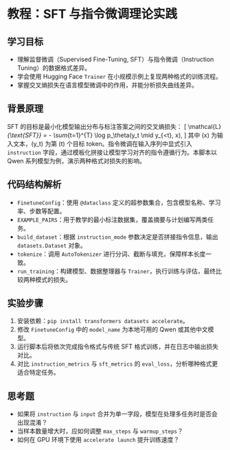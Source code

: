 # 教程：SFT 与指令微调理论实践

## 学习目标
- 理解监督微调（Supervised Fine-Tuning, SFT）与指令微调（Instruction Tuning）的数据格式差异。
- 学会使用 Hugging Face `Trainer` 在小规模示例上复现两种格式的训练流程。
- 掌握交叉熵损失在语言模型微调中的作用，并能分析损失曲线差异。

## 背景原理
SFT 的目标是最小化模型输出分布与标注答案之间的交叉熵损失：
\[
\mathcal{L}_{\text{SFT}} = - \sum_{t=1}^{T} \log p_\theta(y_t \mid y_{<t}, x),
\]
其中 \(x\) 为输入文本，\(y_t\) 为第 \(t\) 个目标 token。指令微调在输入序列中显式引入 `instruction` 字段，通过模板化拼接让模型学习对齐的指令遵循行为。本脚本以 Qwen 系列模型为例，演示两种格式对损失的影响。

## 代码结构解析
- `FinetuneConfig`：使用 `@dataclass` 定义的超参数集合，包含模型名称、学习率、步数等配置。
- `EXAMPLE_PAIRS`：用于教学的最小标注数据集，覆盖摘要与计划编写两类任务。
- `build_dataset`：根据 `instruction_mode` 参数决定是否拼接指令信息，输出 `datasets.Dataset` 对象。
- `tokenize`：调用 `AutoTokenizer` 进行分词、截断与填充，保障样本长度一致。
- `run_training`：构建模型、数据整理器与 `Trainer`，执行训练与评估，最终比较两种模式的损失。

## 实验步骤
1. 安装依赖：`pip install transformers datasets accelerate`。
2. 修改 `FinetuneConfig` 中的 `model_name` 为本地可用的 Qwen 或其他中文模型。
3. 运行脚本后将依次完成指令格式与传统 SFT 格式训练，并在日志中输出损失对比。
4. 对比 `instruction_metrics` 与 `sft_metrics` 的 `eval_loss`，分析哪种格式更适合特定任务。

## 思考题
- 如果将 `instruction` 与 `input` 合并为单一字段，模型在处理多任务时是否会出现混淆？
- 当样本数量增大时，应如何调整 `max_steps` 与 `warmup_steps`？
- 如何在 GPU 环境下使用 `accelerate launch` 提升训练速度？
